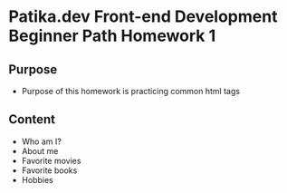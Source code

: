 # Patika.dev Front-end Development Beginner Path Homework 1

## Purpose
- Purpose of this homework is practicing common html tags

## Content
- Who am I?
- About me
- Favorite movies
- Favorite books
- Hobbies